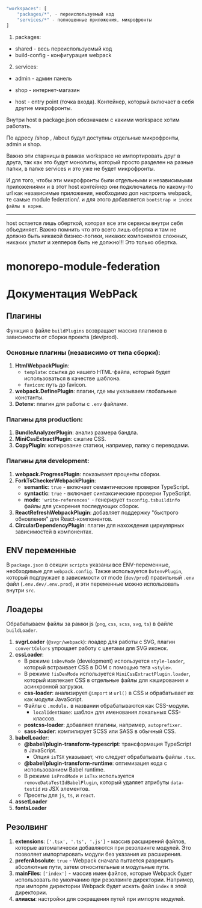 ```js
"workspaces": [
    "packages/*", - переиспользуемый код
    "services/*" - полноценные приложения, микрофронты
]
```

1. packages:

- shared - весь переиспользуемый код
- build-config - конфигурация webpack

2. services:

- admin - админ панель
- shop - интернет-магазин

- host - entry point (точка входа). Контейнер, который включает в себя другие микрофронты.

Внутри host в package.json обозначаем с какими workspace хотим работать.

По адресу /shop , /about будут доступны отдельные микрофронты, admin и shop.

Важно эти старницы в рамках workspace не импортировать друг в друга, так как это будут монолиты, который просто разделен на разные папки, в папке services и это уже не будет микрофронты.

И для того, чтобы эти микрофронты были отдельными и независимыми приложениями и в этот host контейнер они подключались по какому-то url как независимые приложения, необходимо доп настроить webpack, те самые module federation/. и для этого добавляется `bootstrap и index файлы в корне`.

---

host остается лишь оберткой, которая все эти сервисы внутри себя объединяет. Важно помнить что это всего лишь обертка и там не должно быть никакой бизнес-логики, никаких компонентов сложных, никаких утилит и хелперов быть не должно!!! Это только обертка.

# monorepo-module-federation

# Документация WebPack

## Плагины

Функция в файле `buildPlugins` возвращает массив плагинов в зависимости от сборки проекта (dev/prod).

### Основные плагины (независимо от типа сборки):

1. **HtmlWebpackPlugin**:
   - `template`: ссылка до нашего HTML-файла, который будет использоваться в качестве шаблона.
   - `favicon`: путь до favicon.
2. **webpack.DefinePlugin**: плагин, где мы указываем глобальные константы.
3. **Dotenv**: плагин для работы с `.env` файлами.

### Плагины для production:

1. **BundleAnalyzerPlugin**: анализ размера бандла.
2. **MiniCssExtractPlugin**: сжатие CSS.
3. **CopyPlugin**: копирование статики, например, папку с переводами.

### Плагины для development:

1. **webpack.ProgressPlugin**: показывает проценты сборки.
2. **ForkTsCheckerWebpackPlugin**:
   - **semantic**: `true` - включает семантические проверки TypeScript.
   - **syntactic**: `true` - включает синтаксические проверки TypeScript.
   - **mode**: `'write-references'` - генерирует `tsconfig.tsbuildinfo` файлы для ускорения последующих сборок.
3. **ReactRefreshWebpackPlugin**: добавляет поддержку "быстрого обновления" для React-компонентов.
4. **CircularDependencyPlugin**: плагин для нахождения циркулярных зависимостей в компонентах.

## ENV переменные

В `package.json` в секции `scripts` указаны все ENV-переменные, необходимые для `webpack.config`. Также используется `DotenvPlugin`, который подгружает в зависимости от mode (`dev/prod`) правильный `.env` файл (`.env.dev/.env.prod`), и эти переменные можно использовать внутри `src`.

## Лоадеры

Обрабатываем файлы за рамки js (`png`, `css`, `scss`, `svg`, `ts`) в файле `buildLoader`.

1. **svgrLoader** (`@svgr/webpack`): лоадер для работы с SVG, плагин `convertColors` упрощает работу с цветами для SVG иконок.
2. **cssLoader**:
   - В режиме `isDevMode` (development) используется `style-loader`, который встраивает CSS в DOM с помощью тега `<style>`.
   - В режиме `!isDevMode` используется `MiniCssExtractPlugin.loader`, который извлекает CSS в отдельные файлы для кэширования и асинхронной загрузки.
   - **css-loader**: анализирует `@import` и `url()` в CSS и обрабатывает их как модули JavaScript.
   - Файлы с `.module.` в названии обрабатываются как CSS-модули.
     - `localIdentName`: шаблон для именования локальных CSS-классов.
   - **postcss-loader**: добавляет плагины, например, `autoprefixer`.
   - **sass-loader**: компилирует SCSS или SASS в обычный CSS.
3. **babelLoader**:
   - **@babel/plugin-transform-typescript**: трансформация TypeScript в JavaScript.
     - Опция `isTSX` указывает, что следует обрабатывать файлы `.tsx`.
   - **@babel/plugin-transform-runtime**: оптимизация кода с использованием Babel runtime.
   - В режиме `isProdMode` и `isTsx` используется `removeDataTestIdBabelPlugin`, который удаляет атрибуты `data-testid` из JSX элементов.
   - Пресеты для `js`, `ts`, и `react`.
4. **assetLoader**
5. **fontsLoader**

## Резолвинг

1. **extensions**: `['.tsx', '.ts', '.js']` - массив расширений файлов, которые автоматически добавляются при резолвинге модулей. Это позволяет импортировать модули без указания их расширения.
2. **preferAbsolute**: `true` - Webpack сначала пытается разрешить абсолютные пути, затем относительные и модульные пути.
3. **mainFiles**: `['index']` - массив имен файлов, которые Webpack будет использовать по умолчанию при резолвинге директории. Например, при импорте директории Webpack будет искать файл `index` в этой директории.
4. **алиасы**: настройки для сокращения путей при импорте модулей.
